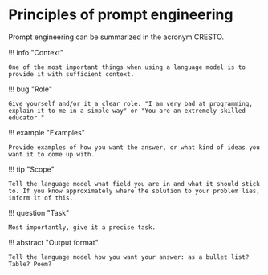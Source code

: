 # Principles of prompt engineering

Prompt engineering can be summarized in the acronym CRESTO.

!!! info "Context"

    One of the most important things when using a language model is to provide it with sufficient context.

!!! bug "Role"

    Give yourself and/or it a clear role. "I am very bad at programming, explain it to me in a simple way" or "You are an extremely skilled educator."

!!! example "Examples"  

    Provide examples of how you want the answer, or what kind of ideas you want it to come up with.

!!! tip "Scope" 

    Tell the language model what field you are in and what it should stick to. If you know approximately where the solution to your problem lies, inform it of this.

!!! question "Task"

    Most importantly, give it a precise task.

!!! abstract "Output format"

    Tell the language model how you want your answer: as a bullet list? Table? Poem?

